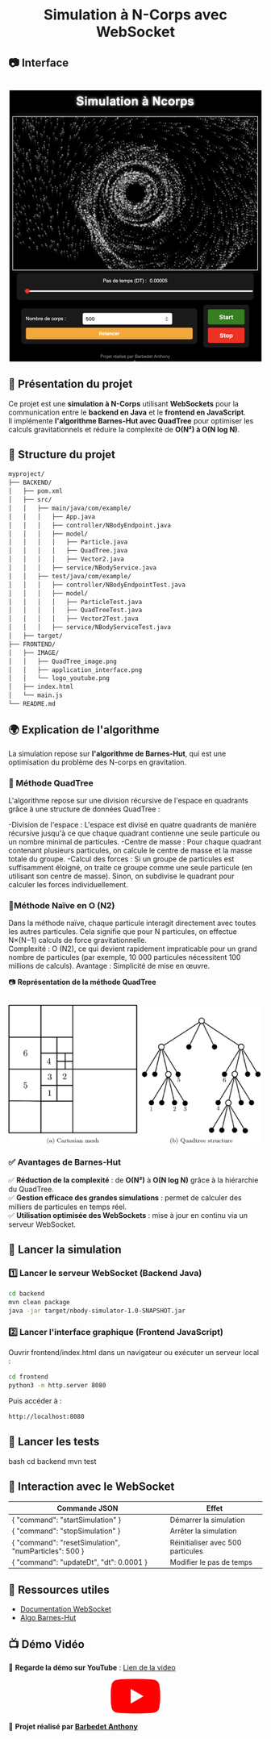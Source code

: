 <div align="center">
  
# Simulation à N-Corps avec WebSocket

</div>


## 📷 Interface 

<div align="center">
<br><img src="FRONTEND/IMAGE/application_interface.png" alt="QuadTree" width="500"><br>
</div>
  
## 📌 Présentation du projet

Ce projet est une **simulation à N-Corps** utilisant **WebSockets** pour la communication entre le **backend en Java** et le **frontend en JavaScript**.  
Il implémente **l'algorithme Barnes-Hut avec QuadTree** pour optimiser les calculs gravitationnels et réduire la complexité de **O(N²) à O(N log N)**.

## 📁 Structure du projet

```bash
myproject/
├── BACKEND/
│   ├── pom.xml
│   ├── src/
│   │   ├── main/java/com/example/
│   │   │   ├── App.java
│   │   │   ├── controller/NBodyEndpoint.java
│   │   │   ├── model/
│   │   │   │   ├── Particle.java
│   │   │   │   ├── QuadTree.java
│   │   │   │   ├── Vector2.java
│   │   │   ├── service/NBodyService.java
│   │   ├── test/java/com/example/
│   │   │   ├── controller/NBodyEndpointTest.java
│   │   │   ├── model/
│   │   │   │   ├── ParticleTest.java
│   │   │   │   ├── QuadTreeTest.java
│   │   │   │   ├── Vector2Test.java
│   │   │   ├── service/NBodyServiceTest.java
│   ├── target/
├── FRONTEND/
│   ├── IMAGE/
│   │   ├── QuadTree_image.png
│   │   ├── application_interface.png
│   │   └── logo_youtube.png
│   ├── index.html
│   └── main.js
└── README.md
```
## 🌍 Explication de l'algorithme

La simulation repose sur **l'algorithme de Barnes-Hut**, qui est une optimisation du problème des N-corps en gravitation. 

### 🧮 Méthode QuadTree

L'algorithme repose sur une division récursive de l'espace en quadrants grâce à une structure de données QuadTree :

-Division de l'espace : L'espace est divisé en quatre quadrants de manière récursive jusqu'à ce que chaque quadrant contienne une seule particule ou un nombre minimal de particules.
-Centre de masse : Pour chaque quadrant contenant plusieurs particules, on calcule le centre de masse et la masse totale du groupe.
-Calcul des forces : Si un groupe de particules est suffisamment éloigné, on traite ce groupe comme une seule particule (en utilisant son centre de masse). Sinon, on subdivise le quadrant pour calculer les forces individuellement.

### 🧮Méthode Naïve en  O (N2) 

  Dans la méthode naïve, chaque particule interagit directement avec toutes les autres particules. Cela signifie que pour  N  particules, on effectue  N×(N−1) calculs de force gravitationnelle.  
  Complexité :  O (N2), ce qui devient rapidement impraticable pour un grand nombre de particules (par exemple, 10 000 particules nécessitent 100 millions de calculs). 
  Avantage : Simplicité de mise en œuvre. 
   
📷 **Représentation de la méthode QuadTree**

<br><img src="FRONTEND/IMAGE/QuadTree_image.png" alt="QuadTree" width="500"><br>


### ✅ Avantages de Barnes-Hut
✅ **Réduction de la complexité** : de **O(N²)** à **O(N log N)** grâce à la hiérarchie du QuadTree.  
✅ **Gestion efficace des grandes simulations** : permet de calculer des milliers de particules en temps réel.  
✅ **Utilisation optimisée des WebSockets** : mise à jour en continu via un serveur WebSocket.

## 🚀 Lancer la simulation

### 1️⃣ Lancer le serveur WebSocket (Backend Java)

```bash
cd backend
mvn clean package
java -jar target/nbody-simulator-1.0-SNAPSHOT.jar
```

### 2️⃣ Lancer l'interface graphique (Frontend JavaScript)

Ouvrir frontend/index.html dans un navigateur ou exécuter un serveur local :

```bash
cd frontend
python3 -m http.server 8080
```

Puis accéder à :
```bash
http://localhost:8080
```
## 🧪 Lancer les tests

bash
cd backend
mvn test


## 📡 Interaction avec le WebSocket

| Commande JSON | Effet |
|--------------|-------------------------|
| { "command": "startSimulation" } | Démarrer la simulation |
| { "command": "stopSimulation" } | Arrêter la simulation |
| { "command": "resetSimulation", "numParticles": 500 } | Réinitialiser avec 500 particules |
| { "command": "updateDt", "dt": 0.0001 } | Modifier le pas de temps |

## 🔗 Ressources utiles

- [Documentation WebSocket](https://developer.mozilla.org/en-US/docs/Web/API/WebSockets_API)
- [Algo Barnes-Hut](https://en.wikipedia.org/wiki/Barnes%E2%80%93Hut_simulation)

## 📺 Démo Vidéo

🎥 **Regarde la démo sur YouTube** :  <a href="https://youtu.be/fvZZaPLQvLE?si=fXTVX_2RBq3fG2OG"> Lien de la video </a>
<div align="center">
<a href="https://youtu.be/fvZZaPLQvLE?si=fXTVX_2RBq3fG2OG" target="_blank">
    <img src="FRONTEND/IMAGE/logo_youtube.png" width="100" alt="YouTube">
</a>
</div>


🚀 **Projet réalisé par [Barbedet Anthony](https://github.com/tonybarbedet)**
